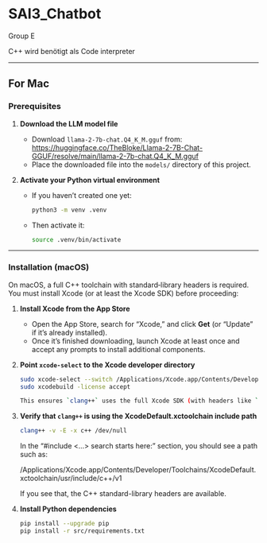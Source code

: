 # SAI3_Chatbot
Group E

C++ wird benötigt als Code interpreter

---

## For Mac

### Prerequisites

1. **Download the LLM model file**  
   - Download `llama-2-7b-chat.Q4_K_M.gguf` from:  
     https://huggingface.co/TheBloke/Llama-2-7B-Chat-GGUF/resolve/main/llama-2-7b-chat.Q4_K_M.gguf  
   - Place the downloaded file into the `models/` directory of this project.

2. **Activate your Python virtual environment**  
   - If you haven’t created one yet:
     ```bash
     python3 -m venv .venv
     ```
   - Then activate it:
     ```bash
     source .venv/bin/activate
     ```
     
---

### Installation (macOS)

On macOS, a full C++ toolchain with standard‐library headers is required. You must install Xcode (or at least the Xcode SDK) before proceeding:

1. **Install Xcode from the App Store**  
   - Open the App Store, search for “Xcode,” and click **Get** (or “Update” if it’s already installed).  
   - Once it’s finished downloading, launch Xcode at least once and accept any prompts to install additional components.

2. **Point `xcode-select` to the Xcode developer directory**  
   ```bash
   sudo xcode-select --switch /Applications/Xcode.app/Contents/Developer
   sudo xcodebuild -license accept

   This ensures `clang++` uses the full Xcode SDK (with headers like `<vector>` and `<mutex>`).

3. **Verify that `clang++` is using the XcodeDefault.xctoolchain include path**  
   ```bash
   clang++ -v -E -x c++ /dev/null
   ```
   In the “#include <...> search starts here:” section, you should see a path such as:

   /Applications/Xcode.app/Contents/Developer/Toolchains/XcodeDefault.xctoolchain/usr/include/c++/v1

   If you see that, the C++ standard-library headers are available.

4. **Install Python dependencies**
   ```bash
   pip install --upgrade pip
   pip install -r src/requirements.txt
   ```
